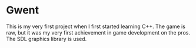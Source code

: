 # Gwent

This is my very first project when I first started learning C++. The game is raw, but it was my very first achievement in game development on the pros. The SDL graphics library is used.
